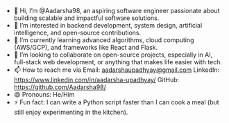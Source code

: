- 👋 Hi, I’m @Aadarsha98, an aspiring software engineer passionate about building scalable and impactful software solutions.
- 👀 I’m interested in backend development, system design, artificial intelligence, and open-source contributions.
- 🌱 I’m currently learning advanced algorithms, cloud computing (AWS/GCP), and frameworks like React and Flask.
- 💞️ I’m looking to collaborate on open-source projects, especially in AI, full-stack web development, or anything that makes life easier with tech.
- 📫 How to reach me via
Email: aadarshaupadhyay@gmail.com
LinkedIn: https://www.linkedin.com/in/aadarsha-upadhyay/
GitHub: https://github.com/Aadarsha98/
- 😄 Pronouns: He/Him
- ⚡ Fun fact: I can write a Python script faster than I can cook a meal (but still enjoy experimenting in the kitchen).

<!---
Aadarsha98/Aadarsha98 is a ✨ special ✨ repository because its `README.md` (this file) appears on your GitHub profile.
You can click the Preview link to take a look at your changes.
--->
